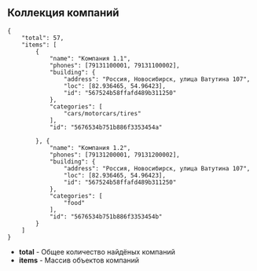 ## Коллекция компаний

    {
        "total": 57,
        "items": [
            {
                "name": "Компания 1.1",
                "phones": [79131100001, 79131100002],
                "building": {
                    "address": "Россия, Новосибирск, улица Ватутина 107",
                    "loc": [82.936465, 54.96423],
                    "id": "567524b58ffafd489b311250"
                },
                "categories": [
                    "cars/motorcars/tires"
                ],
                "id": "5676534b751b886f3353454a"
    
            }, {
                "name": "Компания 1.2",
                "phones": [79131200001, 79131200002],
                "building": {
                    "address": "Россия, Новосибирск, улица Ватутина 107",
                    "loc": [82.936465, 54.96423],
                    "id": "567524b58ffafd489b311250"
                },
                "categories": [
                    "food"
                ],
                "id": "5676534b751b886f3353454b"
            }
        ]
    }

* **total** - Общее количество найдёных компаний
* **items** - Массив объектов компаний

